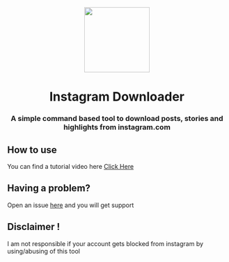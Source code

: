 <p align="center">
  <img height="150" style="margin-top:15px" src="https://i.imgur.com/lwbyQ1D.png" />
</p>
<h1 align="center">Instagram Downloader</h1>
<h3 align="center">A simple command based tool to download posts, stories and highlights from instagram.com</h3>

## How to use
You can find a tutorial video here [Click Here](https://youtu.be/lEVK3g5pPqY)

## Having a problem?
Open an issue [here](https://github.com/01-Feli/InstagramDownloader/issues/new) and you will get support

## Disclaimer !
I am not responsible if your account gets blocked from instagram by using/abusing of this tool
